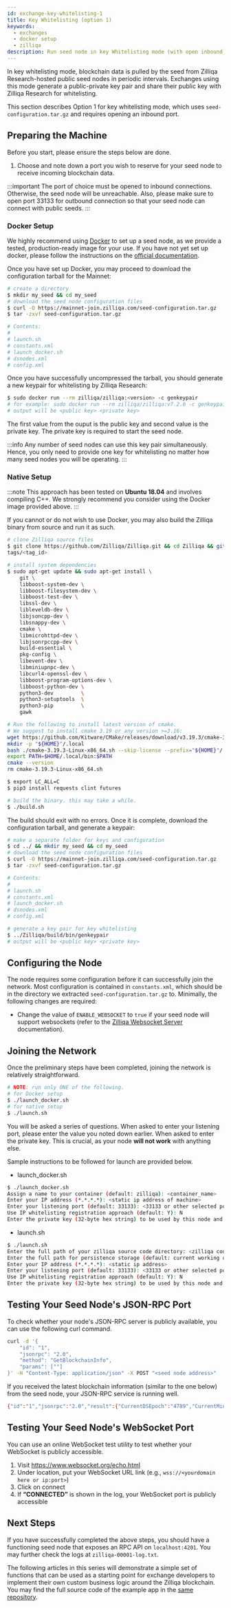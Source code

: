 ```yaml
---
id: exchange-key-whitelisting-1
title: Key Whitelisting (option 1)
keywords:
  - exchanges
  - docker setup
  - zilliqa
description: Run seed node in key Whitelisting mode (with open inbound port)
---
```


In key whitelisting mode, blockchain data is pulled by the seed from Zilliqa Research-hosted public seed nodes in periodic intervals.
Exchanges using this mode generate a public-private key pair and share their public key with Zilliqa Research for whitelisting.

This section describes Option 1 for key whitelisting mode, which uses `seed-configuration.tar.gz` and requires opening an inbound port.

## Preparing the Machine

Before you start, please ensure the steps below are done.

1. Choose and note down a port you wish to reserve for your seed node to receive incoming blockchain data.

:::important
The port of choice must be opened to inbound connections. Otherwise, the seed node will be unreachable. Also, please make sure
to open port 33133 for outbound connection so that your seed node can connect with public seeds.
:::

### Docker Setup

We highly recommend using [Docker](https://docker.com) to set up a seed node,
as we provide a tested, production-ready image for your use. If you have not
yet set up docker, please follow the instructions on the [official documentation](https://docs.docker.com/install/).

Once you have set up Docker, you may proceed to download the configuration
tarball for the Mainnet:

```sh
# create a directory
$ mkdir my_seed && cd my_seed
# download the seed node configuration files
$ curl -O https://mainnet-join.zilliqa.com/seed-configuration.tar.gz
$ tar -zxvf seed-configuration.tar.gz

# Contents:
#
# launch.sh
# constants.xml
# launch_docker.sh
# dsnodes.xml
# config.xml
```

Once you have successfully uncompressed the tarball, you should generate a new keypair for whitelisting by Zilliqa Research:

```sh
$ sudo docker run --rm zilliqa/zilliqa:<version> -c genkeypair
# for example: sudo docker run --rm zilliqa/zilliqa:v7.2.0 -c genkeypair
# output will be <public key> <private key>
```

The first value from the ouput is the public key and second value is the private key.
The private key is required to start the seed node.

:::info
Any number of seed nodes can use this key pair simultaneously.
Hence, you only need to provide one key for whitelisting no matter how many seed nodes you will be operating.
:::

### Native Setup

:::note
This approach has been tested on **Ubuntu 18.04** and involves compiling
C++. We strongly recommend you consider using the Docker image provided above.
:::

If you cannot or do not wish to use Docker, you may also build the Zilliqa
binary from source and run it as such.

```sh
# clone Zilliqa source files
$ git clone https://github.com/Zilliqa/Zilliqa.git && cd Zilliqa && git checkout
tags/<tag_id>

# install system dependencies
$ sudo apt-get update && sudo apt-get install \
    git \
    libboost-system-dev \
    libboost-filesystem-dev \
    libboost-test-dev \
    libssl-dev \
    libleveldb-dev \
    libjsoncpp-dev \
    libsnappy-dev \
    cmake \
    libmicrohttpd-dev \
    libjsonrpccpp-dev \
    build-essential \
    pkg-config \
    libevent-dev \
    libminiupnpc-dev \
    libcurl4-openssl-dev \
    libboost-program-options-dev \
    libboost-python-dev \
    python3-dev         \
    python3-setuptools  \
    python3-pip         \
    gawk

# Run the following to install latest version of cmake.
# We suggest to install cmake 3.19 or any version >=3.16:
wget https://github.com/Kitware/CMake/releases/download/v3.19.3/cmake-3.19.3-Linux-x86_64.sh
mkdir -p "${HOME}"/.local
bash ./cmake-3.19.3-Linux-x86_64.sh --skip-license --prefix="${HOME}"/.local/
export PATH=$HOME/.local/bin:$PATH
cmake --version
rm cmake-3.19.3-Linux-x86_64.sh

$ export LC_ALL=C
$ pip3 install requests clint futures

# build the binary. this may take a while.
$ ./build.sh
```

The build should exit with no errors. Once it is complete, download the
configuration tarball, and generate a keypair:

```sh
# make a separate folder for keys and configuration
$ cd ../ && mkdir my_seed && cd my_seed
# download the seed node configuration files
$ curl -O https://mainnet-join.zilliqa.com/seed-configuration.tar.gz
$ tar -zxvf seed-configuration.tar.gz

# Contents:
#
# launch.sh
# constants.xml
# launch_docker.sh
# dsnodes.xml
# config.xml

# generate a key pair for key whitelisting
$ ../Zilliqa/build/bin/genkeypair
# output will be <public key> <private key>
```

## Configuring the Node

The node requires some configuration before it can successfully join the
network. Most configuration is contained in `constants.xml`, which should be
in the directory we extracted `seed-configuration.tar.gz` to. Minimally, the
following changes are required:

- Change the value of `ENABLE_WEBSOCKET` to `true` if your seed node will support
  websockets (refer to the [Zilliqa Websocket Server](../dev/dev-tools-websockets.md) documentation).

## Joining the Network

Once the preliminary steps have been completed, joining the network is relatively
straightforward.

```sh
# NOTE: run only ONE of the following.
# for Docker setup
$ ./launch_docker.sh
# for native setup
$ ./launch.sh
```

You will be asked a series of questions.
When asked to enter your listening port, please enter the value you noted down earlier.
When asked to enter the private key. This is crucial, as your node **will not work** with anything else.

Sample instructions to be followed for launch are provided below.

- launch_docker.sh

```sh
$ ./launch_docker.sh
Assign a name to your container (default: zilliqa): <container_name>
Enter your IP address (*.*.*.*): <static ip address of machine>
Enter your listening port (default: 33133): <33133 or other selected port>
Use IP whitelisting registration approach (default: Y): N
Enter the private key (32-byte hex string) to be used by this node and whitelisted by upper seeds: <private key generated for key whitelisting>
```

- launch.sh

```sh
$ ./launch.sh
Enter the full path of your zilliqa source code directory: <zilliqa code directory path>
Enter the full path for persistence storage (default: current working directory): <default or custom path>
Enter your IP address (*.*.*.*): <static ip address>
Enter your listening port (default: 33133): <33133 or other selected port>
Use IP whitelisting registration approach (default: Y): N
Enter the private key (32-byte hex string) to be used by this node and whitelisted by upper seeds: <private key generated for key whitelisting>
```

## Testing Your Seed Node's JSON-RPC Port

To check whether your node's JSON-RPC server is publicly available, you can use the following curl command.

```bash
curl -d '{
    "id": "1",
    "jsonrpc": "2.0",
    "method": "GetBlockchainInfo",
    "params": [""]
}' -H "Content-Type: application/json" -X POST "<seed node address>"
```

If you received the latest blockchain information (similar to the one below) from the seed node, your JSON-RPC service is running well.

```bash
{"id":"1","jsonrpc":"2.0","result":{"CurrentDSEpoch":"4789","CurrentMiniEpoch":"478809","DSBlockRate":0.00013455546527607284,"NumDSBlocks":"4790","NumPeers":2400,"NumTransactions":"3091806","NumTxBlocks":"478809","NumTxnsDSEpoch":"185","NumTxnsTxEpoch":"0","ShardingStructure":{"NumPeers":[600,600,600]},"TransactionRate":0,"TxBlockRate":0.013450003515398927}}
```

## Testing Your Seed Node's WebSocket Port

You can use an online WebSocket test utility to test whether your WebSocket is publicly accessible.

1. Visit https://www.websocket.org/echo.html
1. Under location, put your WebSocket URL link (e.g., `wss://<yourdomain here or ip:port>`)
1. Click on connect
1. If **“CONNECTED”** is shown in the log, your WebSocket port is publicly accessible

## Next Steps

If you have successfully completed the above steps, you should have
a functioning seed node that exposes an RPC API on `localhost:4201`. You may
further check the logs at `zilliqa-00001-log.txt`.

The following articles in this series will demonstrate a simple set of
functions that can be used as a starting point for exchange developers to implement
their own custom business logic around the Zilliqa blockchain. You may find
the full source code of the example app in the [same repository](https://github.com/Zilliqa/dev-portal/tree/master/examples/exchange).
